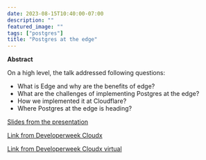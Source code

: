 ```yaml
---
date: 2023-08-15T10:40:00-07:00
description: ""
featured_image: ""
tags: ["postgres"]
title: "Postgres at the edge"
---
```


**Abstract**

On a high level, the talk addressed following questions:

- What is Edge and why are the benefits of edge?
- What are the challenges of implementing Postgres at the edge?
- How we implemented it at Cloudflare?
- Where Postgres at the edge is heading?


[Slides from the presentation](https://docs.google.com/presentation/d/1bAqxIVmgx6-drD7zHdpbOup_z3_POGUh1EudIOqsZSk/edit?usp=sharing)

[Link from Developerweek Cloudx](https://developerweekcloudx2023.sched.com/event/1Ptvi)

[Link from Developerweek Cloudx virtual](https://developerweekcloudx2023.sched.com/event/1Ptvq/virtual-open-talk-postgres-at-the-edge)


